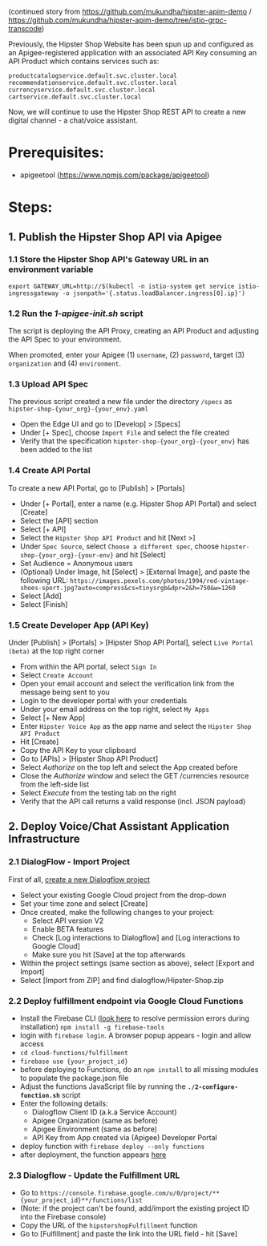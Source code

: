 (continued story from https://github.com/mukundha/hipster-apim-demo / https://github.com/mukundha/hipster-apim-demo/tree/istio-grpc-transcode)

Previously, the Hipster Shop Website has been spun up and configured as an Apigee-registered application with an associated API Key consuming an API Product which contains services such as:
```
productcatalogservice.default.svc.cluster.local
recommendationservice.default.svc.cluster.local
currencyservice.default.svc.cluster.local
cartservice.default.svc.cluster.local
```

Now, we will continue to use the Hipster Shop REST API to create a new digital channel - a chat/voice assistant.


# Prerequisites:
- apigeetool (https://www.npmjs.com/package/apigeetool)


# Steps:

## 1. Publish the Hipster Shop API via Apigee

###  1.1 Store the Hipster Shop API's Gateway URL in an environment variable

`export GATEWAY_URL=http://$(kubectl -n istio-system get service istio-ingressgateway -o jsonpath='{.status.loadBalancer.ingress[0].ip}')`

###  1.2 Run the *1-apigee-init.sh* script 
The script is deploying the API Proxy, creating an API Product and adjusting the API Spec to your environment.
	
When promoted, enter your Apigee (1) `username`, (2) `password`, target (3) `organization` and (4) `environment`.
	
###  1.3 Upload API Spec
The previous script created a new file under the directory `/specs` as `hipster-shop-{your_org}-{your_env}.yaml`
- Open the Edge UI and go to [Develop] > [Specs]
- Under [+ Spec], choose `Import File` and select the file created
- Verify that the specification `hipster-shop-{your_org}-{your_env}` has been added to the list

###  1.4 Create API Portal
To create a new API Portal, go to [Publish] > [Portals]
- Under [+ Portal], enter a name (e.g. Hipster Shop API Portal) and select [Create]
- Select the [API] section
- Select [+ API]
- Select the `Hipster Shop API Product` and hit [Next >]
- Under `Spec Source`, select `Choose a different spec`, choose `hipster-shop-{your_org}-{your-env}` and hit [Select]
- Set Audience = Anonymous users
- (Optional) Under Image, hit [Select] > [External Image], and paste the following URL: 
`https://images.pexels.com/photos/1994/red-vintage-shoes-sport.jpg?auto=compress&cs=tinysrgb&dpr=2&h=750&w=1260`
- Select [Add]
- Select [Finish]
	
###  1.5 Create Developer App (API Key)
Under [Publish] > [Portals] > [Hipster Shop API Portal], select `Live Portal (beta)` at the top right corner
- From within the API portal, select `Sign In`
- Select `Create Account`
- Open your email account and select the verification link from the message being sent to you
- Login to the developer portal with your credentials
- Under your email address on the top right, select `My Apps`
- Select [+ New App]
- Enter `Hipster Voice App` as the app name and select the `Hipster Shop API Product` 
- Hit [Create]
- Copy the API Key to your clipboard
- Go to [APIs] > [Hipster Shop API Product]
- Select *Authorize* on the top left and select the App created before
- Close the *Authorize* window and select the GET /currencies resource from the left-side list
- Select *Execute* from the testing tab on the right
- Verify that the API call returns a valid response (incl. JSON payload)

## 2. Deploy Voice/Chat Assistant Application Infrastructure

###  2.1 DialogFlow - Import Project  
First of all, [create a new Dialogflow project](https://console.dialogflow.com/api-client/#/newAgent)
- Select your existing Google Cloud project from the drop-down
- Set your time zone and select [Create]
- Once created, make the following changes to your project:
	- Select API version V2
	- Enable BETA features
	- Check [Log interactions to Dialogflow] and [Log interactions to Google Cloud]
	- Make sure you hit [Save] at the top afterwards
- Within the project settings (same section as above), select [Export and Import]
- Select [Import from ZIP] and find dialogflow/Hipster-Shop.zip
		
###  2.2 Deploy fulfillment endpoint via Google Cloud Functions
- Install the Firebase CLI ([look here](https://docs.npmjs.com/resolving-eacces-permissions-errors-when-installing-packages-globally) to resolve permission errors during installation)
`npm install -g firebase-tools`
- login with `firebase login`. A browser popup appears - login and allow access
- `cd cloud-functions/fulfillment`		
- `firebase use {your_project_id}`
- before deploying to Functions, do an `npm install` to all missing modules to populate the package.json file
- Adjust the functions JavaScript file by running the **`./2-configure-function.sh`** script
- Enter the following details:
	- Dialogflow Client ID (a.k.a Service Account)
	- Apigee Organization (same as before)
	- Apigee Environment (same as before)
	- API Key from App created via (Apigee) Developer Portal
- deploy function with `firebase deploy --only functions`
- after deployment, the function appears [here](https://console.cloud.google.com/functions)
		
###  2.3 Dialogflow - Update the Fulfillment URL
- Go to `https://console.firebase.google.com/u/0/project/**{your_project_id}**/functions/list`
- (Note: if the project can't be found, add/import the existing project ID into the Firebase console) 
- Copy the URL of the `hipstershopFulfillment` function
- Go to [Fulfillment] and paste the link into the URL field - hit [Save]


